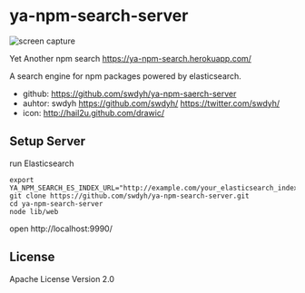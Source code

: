 # ya-npm-search-server

![screen capture](https://raw.github.com/swdyh/ya-npm-search-server/master/public/sc001_60.png)

Yet Another npm search
https://ya-npm-search.herokuapp.com/

A search engine for npm packages powered by elasticsearch.

  * github: https://github.com/swdyh/ya-npm-saerch-server
  * auhtor: swdyh https://github.com/swdyh/ https://twitter.com/swdyh/
  * icon: http://hail2u.github.com/drawic/

## Setup Server

run Elasticsearch

    export YA_NPM_SEARCH_ES_INDEX_URL="http://example.com/your_elasticsearch_index"
    git clone https://github.com/swdyh/ya-npm-search-server.git
    cd ya-npm-search-server
    node lib/web

open http://localhost:9990/

## License

Apache License Version 2.0
